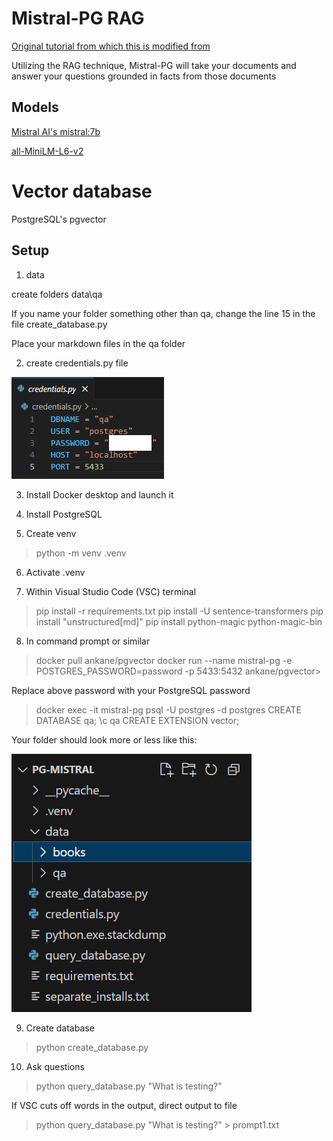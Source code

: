 # Mistral-PG RAG

[Original tutorial from which this is modified from](https://medium.com/@oanottage/0-poc-rag-application-1b12110caf88)

Utilizing the RAG technique, Mistral-PG will take your documents and answer your questions grounded in facts from those documents

## Models

[Mistral AI's mistral:7b](https://ollama.com/library/mistral)

[all-MiniLM-L6-v2](https://huggingface.co/sentence-transformers/all-MiniLM-L6-v2)

# Vector database

PostgreSQL's pgvector

## Setup

1. data

create folders data\qa

If you name your folder something other than qa, change the line 15 in the file create_database.py

Place your markdown files in the qa folder

2. create credentials.py file

![cred](screenshots/cred.png)

3. Install Docker desktop and launch it

4. Install PostgreSQL 

5. Create venv

> python -m venv .venv

6. Activate .venv

7. Within Visual Studio Code (VSC) terminal

> pip install -r requirements.txt
> pip install -U sentence-transformers
> pip install "unstructured[md]"
> pip install python-magic python-magic-bin

8. In command prompt or similar

> docker pull ankane/pgvector
> docker run --name mistral-pg -e POSTGRES_PASSWORD=password -p 5433:5432 ankane/pgvector> 

Replace above password with your PostgreSQL password

> docker exec -it mistral-pg psql -U postgres -d postgres
> CREATE DATABASE qa;
> \c qa
> CREATE EXTENSION vector;

Your folder should look more or less like this:

![files](screenshots/files.png)

9. Create database

> python create_database.py

10. Ask questions

> python query_database.py "What is testing?"

If VSC cuts off words in the output, direct output to file 

> python query_database.py "What is testing?" > prompt1.txt


